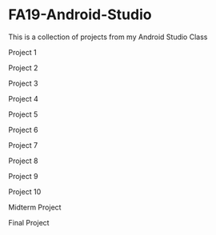 # FA19-Android-Studio
This is a collection of projects from my Android Studio Class

Project 1

Project 2

Project 3

Project 4

Project 5

Project 6

Project 7

Project 8

Project 9

Project 10

Midterm Project

Final Project
